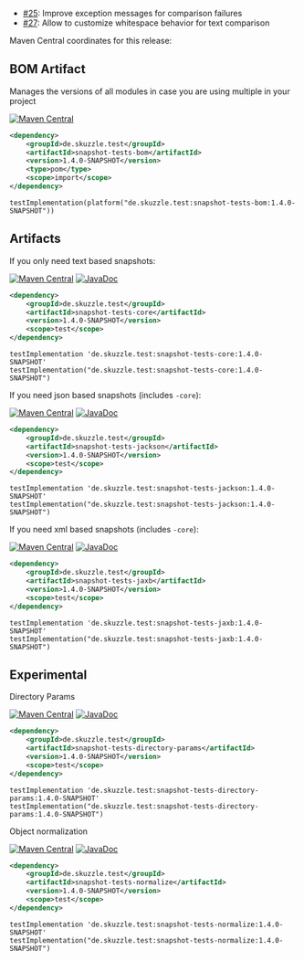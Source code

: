 * [#25](https://github.com/skuzzle/snapshot-tests/issues/25): Improve exception messages for comparison failures
* [#27](https://github.com/skuzzle/snapshot-tests/issues/27): Allow to customize whitespace behavior for text comparison

Maven Central coordinates for this release:

## BOM Artifact
Manages the versions of all modules in case you are using multiple in your project

[![Maven Central](https://img.shields.io/static/v1?label=MavenCentral&message=1.4.0-SNAPSHOT&color=blue)](https://search.maven.org/artifact/de.skuzzle.test/snapshot-tests-bom/1.4.0-SNAPSHOT/jar)

```xml
<dependency>
    <groupId>de.skuzzle.test</groupId>
    <artifactId>snapshot-tests-bom</artifactId>
    <version>1.4.0-SNAPSHOT</version>
    <type>pom</type>
    <scope>import</scope>
</dependency>
```

```
testImplementation(platform("de.skuzzle.test:snapshot-tests-bom:1.4.0-SNAPSHOT"))
```

## Artifacts
If you only need text based snapshots:

[![Maven Central](https://img.shields.io/static/v1?label=MavenCentral&message=1.4.0-SNAPSHOT&color=blue)](https://search.maven.org/artifact/de.skuzzle.test/snapshot-tests-core/1.4.0-SNAPSHOT/jar) [![JavaDoc](https://img.shields.io/static/v1?label=JavaDoc&message=1.4.0-SNAPSHOT&color=orange)](http://www.javadoc.io/doc/de.skuzzle.test/snapshot-tests-core/1.4.0-SNAPSHOT)

```xml
<dependency>
    <groupId>de.skuzzle.test</groupId>
    <artifactId>snapshot-tests-core</artifactId>
    <version>1.4.0-SNAPSHOT</version>
    <scope>test</scope>
</dependency>
```

```
testImplementation 'de.skuzzle.test:snapshot-tests-core:1.4.0-SNAPSHOT'
testImplementation("de.skuzzle.test:snapshot-tests-core:1.4.0-SNAPSHOT")
```

If you need json based snapshots (includes `-core`):

[![Maven Central](https://img.shields.io/static/v1?label=MavenCentral&message=1.4.0-SNAPSHOT&color=blue)](https://search.maven.org/artifact/de.skuzzle.test/snapshot-tests-jackson/1.4.0-SNAPSHOT/jar) [![JavaDoc](https://img.shields.io/static/v1?label=JavaDoc&message=1.4.0-SNAPSHOT&color=orange)](http://www.javadoc.io/doc/de.skuzzle.test/snapshot-tests-jackson/1.4.0-SNAPSHOT)

```xml
<dependency>
    <groupId>de.skuzzle.test</groupId>
    <artifactId>snapshot-tests-jackson</artifactId>
    <version>1.4.0-SNAPSHOT</version>
    <scope>test</scope>
</dependency>
```

```
testImplementation 'de.skuzzle.test:snapshot-tests-jackson:1.4.0-SNAPSHOT'
testImplementation("de.skuzzle.test:snapshot-tests-jackson:1.4.0-SNAPSHOT")
```

If you need xml based snapshots (includes `-core`):

[![Maven Central](https://img.shields.io/static/v1?label=MavenCentral&message=1.4.0-SNAPSHOT&color=blue)](https://search.maven.org/artifact/de.skuzzle.test/snapshot-tests-jaxb/1.4.0-SNAPSHOT/jar) [![JavaDoc](https://img.shields.io/static/v1?label=JavaDoc&message=1.4.0-SNAPSHOT&color=orange)](http://www.javadoc.io/doc/de.skuzzle.test/snapshot-tests-jaxb/1.4.0-SNAPSHOT)

```xml
<dependency>
    <groupId>de.skuzzle.test</groupId>
    <artifactId>snapshot-tests-jaxb</artifactId>
    <version>1.4.0-SNAPSHOT</version>
    <scope>test</scope>
</dependency>
```

```
testImplementation 'de.skuzzle.test:snapshot-tests-jaxb:1.4.0-SNAPSHOT'
testImplementation("de.skuzzle.test:snapshot-tests-jaxb:1.4.0-SNAPSHOT")
```

## Experimental
Directory Params

[![Maven Central](https://img.shields.io/static/v1?label=MavenCentral&message=1.4.0-SNAPSHOT&color=blue)](https://search.maven.org/artifact/de.skuzzle.test/snapshot-tests-directory-params/1.4.0-SNAPSHOT/jar) [![JavaDoc](https://img.shields.io/static/v1?label=JavaDoc&message=1.4.0-SNAPSHOT&color=orange)](http://www.javadoc.io/doc/de.skuzzle.test/snapshot-tests-directory-params/1.4.0-SNAPSHOT)

```xml
<dependency>
    <groupId>de.skuzzle.test</groupId>
    <artifactId>snapshot-tests-directory-params</artifactId>
    <version>1.4.0-SNAPSHOT</version>
    <scope>test</scope>
</dependency>
```

```
testImplementation 'de.skuzzle.test:snapshot-tests-directory-params:1.4.0-SNAPSHOT'
testImplementation("de.skuzzle.test:snapshot-tests-directory-params:1.4.0-SNAPSHOT")
```

Object normalization

[![Maven Central](https://img.shields.io/static/v1?label=MavenCentral&message=1.4.0-SNAPSHOT&color=blue)](https://search.maven.org/artifact/de.skuzzle.test/snapshot-tests-normalize/1.4.0-SNAPSHOT/jar) [![JavaDoc](https://img.shields.io/static/v1?label=JavaDoc&message=1.4.0-SNAPSHOT&color=orange)](http://www.javadoc.io/doc/de.skuzzle.test/snapshot-tests-normalize/1.4.0-SNAPSHOT)

```xml
<dependency>
    <groupId>de.skuzzle.test</groupId>
    <artifactId>snapshot-tests-normalize</artifactId>
    <version>1.4.0-SNAPSHOT</version>
    <scope>test</scope>
</dependency>
```

```
testImplementation 'de.skuzzle.test:snapshot-tests-normalize:1.4.0-SNAPSHOT'
testImplementation("de.skuzzle.test:snapshot-tests-normalize:1.4.0-SNAPSHOT")
```
